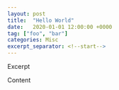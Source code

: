 ```yaml
---
layout: post
title:  "Hello World"
date:   2020-01-01 12:00:00 +0000
tag: ["foo", "bar"]
categories: Misc
excerpt_separator: <!--start-->
---
```


Excerpt

<!--start-->

Content
